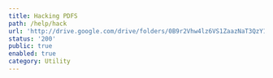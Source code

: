 ```yaml
---
title: Hacking PDFS
path: /help/hack
url: 'http://drive.google.com/drive/folders/0B9r2Vhw4lz6VS1ZaazNaT3QzY1k?usp=sharing'
status: '200'
public: true
enabled: true
category: Utility
---
```


